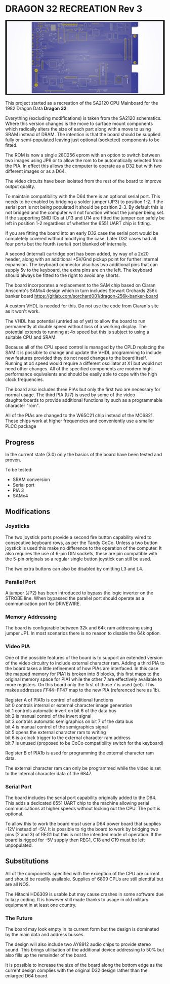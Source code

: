 # DRAGON 32 RECREATION Rev 3 #

![Dragon 32 revision 3 render](Dragon32plus.png)

This project started as a recreation of the SA2120 CPU Mainboard
for the 1982 Dragon Data **Dragon 32**

Everything (excluding modifications) is taken from the SA2120
schematics. Where this version changes is the move to surface
mount components which radically alters the size of each part
along with a move to using SRAM instead of DRAM. The intention
is that the board should be supplied fully or semi-populated
leaving just optional (socketed) components to be fitted.

The ROM is now a single 28C256 eprom with an option to switch
between two images using JP6 or to allow the rom to be
automatically selected from the PIA. In effect this allows the
computer to operate as a D32 but with two different images or
as a D64.

The video circuits have been isolated from the rest of the
board to improve output quality.

To maintain compatibility with the D64 there is an optional
serial port. This needs to be enabled by bridging a solder
jumper (JP3) to position 1-2. If the serial port is not
being populated it should be position 2-3. By default this
is not bridged and the computer will not function without
the jumper being set. If the supporting SMD ICs at U13 and
U14 are fitted the jumper can safely be left in position
1-2 regardless of whether the 6551 UART chip is fitting.

If you are fitting the board into an
early D32 case the serial port would be completely covered
without modifying the case. Later D32 cases had all four
ports but the fourth (serial) port blanked off internally.

A second (internal) cartridge port has been added, by way of
a 2x20 header, along with an additional +5V/Gnd pickup point
for further internal expansion. The keyboard connector also
has two additional pins that can supply 5v to the keyboard,
the extra pins are on the left. The keyboard should always 
be fitted to the right to avoid any shorts.

The board incorporates a replacement to the SAM chip based on
Ciaran Anscomb's SAMx4 design which in turn includes Stewart
Orchards 256k banker board 
<https://gitlab.com/sorchard001/dragon-256k-banker-board>

A custom VHDL is needed for this. Do not use the code from
Ciaran's site as it won't work.

The VHDL has potential (untried as of yet) to allow the
board to run permanently at double speed without loss of
a working display. The potential extends to running at 4x
speed but this is subject to using a suitable CPU and SRAM.

Because all of the CPU speed control is managed by the CPLD
replacing the SAM it is possible to change and update the
VHDL programming to include new features provided they do
not need changes to the board itself. Running at x4 speed
would require a different oscillator at X1 but would not
need other changes. All of the specified components are 
modern high performance equivalents and should be easily
able to cope with the high clock frequencies.

The board also includes three PIAs but only the first two are
necessary for normal usage. The third PIA (U7) is used by some
of the video daughterboards to provide additional functionality
such as a programmable character "rom".

All of the PIAs are changed to the W65C21 chip instead of the
MC6821. These chips work at higher frequencies and conveniently
use a smaller PLCC package

## Progress ##

In the current state (3.0) only the basics of the board have
been tested and proven. 

To be tested:

* SRAM conversion
* Serial port
* PIA 3
* SAMx4

## Modifications ##

### Joysticks ###

The two joystick ports provide a second fire button capability
wired to consecutive keyboard rows, as per the Tandy CoCo.
Unless a two button joystick is used this make no difference to
the operation of the computer. It also requires the use of 6-pin
DIN sockets, these are pin compatible with the 5-pin originals
so a regular single button joystick can still be used.

The two extra buttons can also be disabled by omitting L3 and L4.

### Parallel Port ###

A jumper (JP2) has been introduced to bypass the logic inverter
on the STROBE line. When bypassed the parallel port should
operate as a communication port for DRIVEWIRE.

### Memory Addressing ###

The board is configurable between 32k and 64k ram addressing
using jumper JP1. In most scenarios there is no reason to
disable the 64k option.

### Video PIA ###

One of the possible features of the board is to support an
extended version of the video circuitry to include 
external character ram. Adding a third PIA to the board takes
a little refinement of how PIAs are interfaced. In this case
the mapped memory for PIA1 is broken into 8 blocks, this first
maps to the original memory space for PIA1 while the other 7 
are effectively available to more registers. On this board
only the first of those 7 is used (yet). This makes addresses
$FF44-$FF47 map to the new PIA (referenced here as 1b).

Register A of PIA1b is control of additional functions  
bit 0 controls internal or external character image generation  
bit 1 controls automatic invert on bit 6 of the data bus  
bit 2 is manual control of the invert signal  
bit 3 controls automatic semigraphics on bit 7 of the data bus  
bit 4 is manual control of the semigraphics signal  
bit 5 opens the external character ram to writing  
bit 6 is a clock trigger to the external character ram address  
bit 7 is unused (proposed to be CoCo compatibility switch for 
the keyboard)  

Register B of PIA1b is used for programming the external
character ram data.

The external character ram can only be programmed while the
video is set to the internal character data of the 6847.

### Serial Port ###

The board includes the serial port capability originally
added to the D64. This adds a dedicated 6551 UART chip
to the machine allowing serial communications at higher
speeds without locking out the CPU. The port is optional.

To allow this to work the board *must* user a D64 power
board that supplies -12V instead of -5V. It is possible
to rig the board to work by bridging two pins (2 and 3)
of REG1 but this is not the intended mode of operation.
If the board is rigged for -5V supply then REG1, C18
and C19 must be left unpopulated.

## Substitutions ##

All of the components specified with the exception of
the CPU are current and should be readily available.
Supplies of 6809 CPUs are still plentiful but are all
NOS.

The Hitachi HD6309 is usable but may cause crashes in 
some software due to lazy coding. It is however still 
made thanks to usage in old military equipment in at
least one country.

### The Future ###

The board may look empty in its current form but the design
is dominated by the main data and address busses.

The design will also include two AY8912 audio chips to 
provide stereo sound. This brings utilisation of the 
additional device addressing to 50% but also fills up
the remainder of the board.

It is possible to increase the size of the board along
the bottom edge as the current design complies with the
original D32 design rather than the enlarged D64 board.
